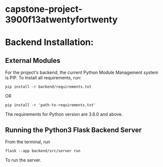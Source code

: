 # capstone-project-3900f13atwentyfortwenty




<h1> Backend Installation: </h1>

<h2> External Modules </h2>
<p>  For the project's backend, the current Python Module Management system is PIP. To install all requirements, run: </p>

`pip install -r backend/requirements.txt`

<p> OR </p>

`pip install -r 'path-to-requirements.txt'`

<p> The requirements for Python version are 3.8.0 and above. </p>


<h2> Running the Python3 Flask Backend Server </h2>

<p> From the terminal, run </p>

`flask --app backend/src/server run`

<p> To run the server. </p>